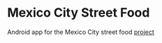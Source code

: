 # Mexico City Street Food

Android app for the Mexico City street food [project](https://github.com/wbruntra/whatsgood)
